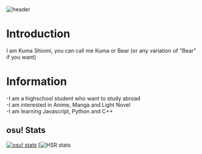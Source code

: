 ![header](https://capsule-render.vercel.app/api?type=waving&height=300&color=gradient&text=Hello%20&textBg=false&fontSize=90&strokeWidth=0)
# Introduction
I am Kuma Shiomi, you can call me Kuma or Bear (or any variation of "Bear" if you want)

# Information
-I am a highschool student who want to study abroad  
-I am interested in Anime, Manga and Light Novel  
-I am learning Javascript, Python and C++  

## osu! Stats
[![osu! stats](https://osu-stats-signature.vercel.app/card?user=WhiteNeeko&mode=std&lang=en&animation=true)](https://osu.ppy.sh/users/19461149)
[![HSR stats](https://www.hsr-showcase.com/u/801880568)
